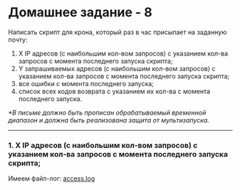 # Домашнее задание - 8
Написать скрипт для крона, который раз в час присылает на заданную почту:

1. X IP адресов (с наибольшим кол-вом запросов) с указанием кол-ва запросов c момента последнего запуска скрипта;
2. Y запрашиваемых адресов (с наибольшим кол-вом запросов) с указанием кол-ва запросов c момента последнего запуска скрипта;
3. все ошибки c момента последнего запуска;
4. список всех кодов возврата с указанием их кол-ва с момента последнего запуска.

 _*В письме должно быть прописан обрабатываемый временной диапазон и должна быть реализована защита от мультизапуска._
 
 ---
### 1. X IP адресов (с наибольшим кол-вом запросов) с указанием кол-ва запросов c момента последнего запуска скрипта;

Имеем файл-лог: [access.log](./access.log) 
